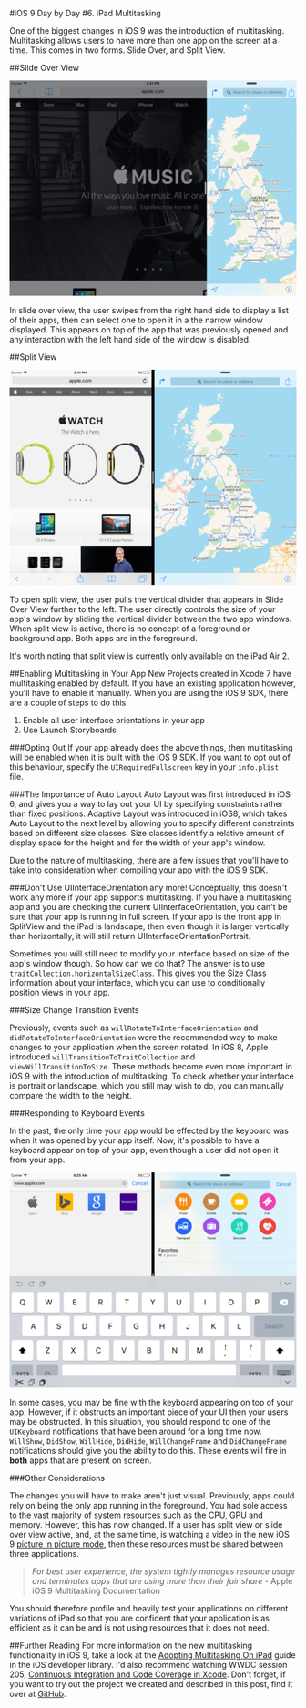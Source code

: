 #iOS 9 Day by Day
#6. iPad Multitasking

One of the biggest changes in iOS 9 was the introduction of multitasking. Multitasking allows users to have more than one app on the screen at a time. This comes in two forms. Slide Over, and Split View. 

##Slide Over View

![The new iOS Slide Over View](images/slideOver.png)

In slide over view, the user swipes from the right hand side to display a list of their apps, then can select one to open it in a the narrow window displayed. This appears on top of the app that was previously opened and any interaction with the left hand side of the window is disabled.

##Split View

![The new iOS Split View](images/split.png)

To open split view, the user pulls the vertical divider that appears in Slide Over View further to the left. The user directly controls the size of your app's window by sliding the vertical divider between the two app windows. When split view is active, there is no concept of a foreground or background app. Both apps are in the foreground.

It's worth noting that split view is currently only available on the iPad Air 2.

##Enabling Multitasking in Your App
New Projects created in Xcode 7 have multitasking enabled by default. If you have an existing application however, you'll have to enable it manually. When you are using the iOS 9 SDK, there are a couple of steps to do this.

1. Enable all user interface orientations in your app
2. Use Launch Storyboards

###Opting Out
If your app already does the above things, then multitasking will be enabled when it is built with the iOS 9 SDK. If you want to opt out of this behaviour, specify the `UIRequiredFullscreen` key in your `info.plist ` file. 

###The Importance of Auto Layout
Auto Layout was first introduced in iOS 6, and gives you a way to lay out your UI by specifying constraints rather than fixed positions. Adaptive Layout was introduced in iOS8, which takes Auto Layout to the next level by allowing you to specify different constraints based on different size classes. Size classes identify a relative amount of display space for the height and for the width of your app's window.

Due to the nature of multitasking, there are a few issues that you'll have to take into consideration when compiling your app with the iOS 9 SDK.

###Don't Use UIInterfaceOrientation any more!
Conceptually, this doesn't work any more if your app supports multitasking. If you have a multitasking app and you are checking the current UIInterfaceOrientation, you can't be sure that your app is running in full screen. If your app is the front app in SplitView and the iPad is landscape, then even though it is larger vertically than horizontally, it will still return UIInterfaceOrientationPortrait.

Sometimes you will still need to modify your interface based on size of the app's window though. So how can we do that? The answer is to use `traitCollection.horizontalSizeClass`. This gives you the Size Class information about your interface, which you can use to conditionally position views in your app.

###Size Change Transition Events

Previously, events such as `willRotateToInterfaceOrientation` and `didRotateToInterfaceOrientation` were the recommended way to make changes to your application when the screen rotated. In iOS 8, Apple introduced `willTransitionToTraitCollection` and `viewWillTransitionToSize`. These methods become even more important in iOS 9 with the introduction of multitasking. To check whether your interface is portrait or landscape, which you still may wish to do, you can manually compare the width to the height.

###Responding to Keyboard Events

In the past, the only time your app would be effected by the keyboard was when it was opened by your app itself. Now, it's possible to have a keyboard appear on top of your app, even though a user did not open it from your app.

![The keyboard covering two apps in iOS 9](images/keyboard.png)

In some cases, you may be fine with the keyboard appearing on top of your app. However, if it obstructs an important piece of your UI then your users may be obstructed. In this situation, you should respond to one of the `UIKeyboard` notifications that have been around for a long time now. `WillShow`, `DidShow`, `WillHide`, `DidHide`, `WillChangeFrame` and `DidChangeFrame` notifications should give you the ability to do this. These events will fire in **both** apps that are present on screen.

###Other Considerations

The changes you will have to make aren't just visual. Previously, apps could rely on being the only app running in the foreground. You had sole access to the vast majority of system resources such as the CPU, GPU and memory. However, this has now changed. If a user has split view or slide over view active, and, at the same time, is watching a video in the new iOS 9 [picture in picture mode](https://developer.apple.com/library/prerelease/ios/documentation/WindowsViews/Conceptual/AdoptingMultitaskingOniPad/QuickStartForPictureInPicture.html), then these resources must be shared between three applications.

> *For best user experience, the system tightly manages resource usage and terminates apps that are using more than their fair share* - Apple iOS 9 Multitasking Documentation

You should therefore profile and heavily test your applications on different variations of iPad so that you are confident that your application is as efficient as it can be and is not using resources that it does not need.

##Further Reading
For more information on the new multitasking functionality in iOS 9, take a look at the [Adopting Multitasking On iPad](https://developer.apple.com/library/prerelease/ios/documentation/WindowsViews/Conceptual/AdoptingMultitaskingOniPad/index.html) guide in the iOS developer library. I'd also recommend watching WWDC session 205, [Continuous Integration and Code Coverage in Xcode](https://developer.apple.com/videos/wwdc/2015/?id=410). Don't forget, if you want to try out the project we created and described in this post, find it over at [GitHub](https://github.com/shinobicontrols/iOS9-day-by-day/tree/master/05-CodeCoverage).
